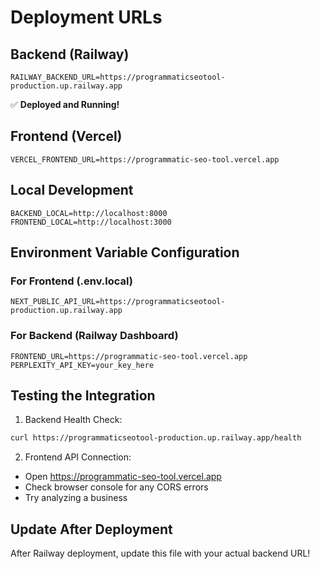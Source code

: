 # Deployment URLs

## Backend (Railway)
```
RAILWAY_BACKEND_URL=https://programmaticseotool-production.up.railway.app
```
✅ **Deployed and Running!**

## Frontend (Vercel)
```
VERCEL_FRONTEND_URL=https://programmatic-seo-tool.vercel.app
```

## Local Development
```
BACKEND_LOCAL=http://localhost:8000
FRONTEND_LOCAL=http://localhost:3000
```

## Environment Variable Configuration

### For Frontend (.env.local)
```
NEXT_PUBLIC_API_URL=https://programmaticseotool-production.up.railway.app
```

### For Backend (Railway Dashboard)
```
FRONTEND_URL=https://programmatic-seo-tool.vercel.app
PERPLEXITY_API_KEY=your_key_here
```

## Testing the Integration

1. Backend Health Check:
```bash
curl https://programmaticseotool-production.up.railway.app/health
```

2. Frontend API Connection:
- Open https://programmatic-seo-tool.vercel.app
- Check browser console for any CORS errors
- Try analyzing a business

## Update After Deployment

After Railway deployment, update this file with your actual backend URL!